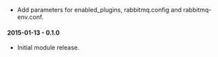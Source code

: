 * Add parameters for enabled_plugins, rabbitmq.config and rabbitmq-env.conf.

#### 2015-01-13 - 0.1.0
* Initial module release.

